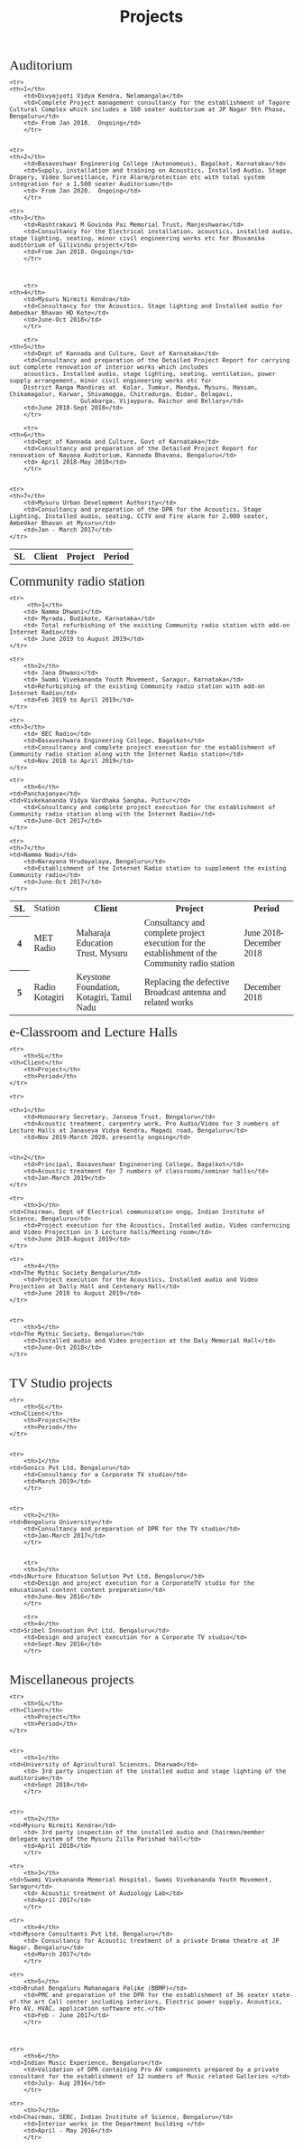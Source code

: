 ﻿---
layout: page
title: Projects
permalink: /Projects/
---
<font size="5" face="georgia">
Auditorium

<font size="2" face="georgia">

<table>
    <tr>
	<th>SL</th>
        <th>Client</th>
        <th>Project</th>
        <th>Period</th>
    </tr>

 	<tr>
	<th>1</th>
        <td>Divyajyoti Vidya Kendra, Nelamangala</td>
        <td>Complete Project management consultancy for the establishment of Tagore Cultural Complex which includes a 160 seater auditorium at JP Nagar 9th Phase, Bengaluru</td>
        <td> From Jan 2018.  Ongoing</td>
    	</tr>


 	<tr>
	<th>2</th>
        <td>Basaveshwar Engineering College (Autonomous), Bagalkot, Karnataka</td>
        <td>Supply, installation and training on Acoustics, Installed Audio, Stage Drapery, Video Surveillance, Fire Alarm/protection etc with total system integration for a 1,500 seater Auditorium</td>
        <td> From Jan 2020.  Ongoing</td>
    	</tr>

 	<tr>
	<th>3</th>
        <td>Rashtrakavi M Govinda Pai Memorial Trust, Manjeshwara</td>
        <td>Consultancy for the Electrical installation, acoustics, installed audio, stage lighting, seating, minor civil engineering works etc for Bhuvanika auditorium of Gilivindu project</td>
        <td>From Jan 2018. Ongoing</td>
    	</tr>



    	<tr>
	<th>4</th>
        <td>Mysuru Nirmiti Kendra</td>
        <td>Consultancy for the Acoustics, Stage lighting and Installed audio for Ambedkar Bhavan HD Kote</td>
        <td>June-Oct 2018</td>
    	</tr>

    	<tr>
	<th>5</th>
        <td>Dept of Kannada and Culture, Govt of Karnataka</td>
        <td>Consultancy and preparation of the Detailed Project Report for carrying out complete renovation of interior works which includes 
		acoustics, Installed audio, stage lighting, seating, ventilation, power supply arrangement, minor civil engineering works etc for 
		District Ranga Mandiras at  Kolar, Tumkur, Mandya, Mysuru, Hassan, Chikamagalur, Karwar, Shivamogga, Chitradurga, Bidar, Belagavi,
					    Gulabarga, Vijaypura, Raichur and Bellary</td>
        <td>June 2018-Sept 2018</td>
    	</tr>

    	<tr>
	<th>6</th>
        <td>Dept of Kannada and Culture, Govt of Karnataka</td>
        <td>Consultancy and preparation of the Detailed Project Report for renovation of Nayana Auditorium, Kannada Bhavana, Bengaluru</td>
        <td> April 2018-May 2018</td>
    	</tr>


    <tr>
	<th>7</th>
        <td>Mysuru Urban Development Authority</td>
        <td>Consultancy and preparation of the DPR for the Acoustics, Stage Lighting, Installed audio, seating, CCTV and Fire alarm for 2,000 seater, Ambedkar Bhavan at Mysuru</td>
        <td>Jan - March 2017</td>
    </tr>
</table>

<font size="5" face="georgia">
Community radio station

<font size="2" face="georgia">
<table>
    <tr>
        <th>SL</th>
	<td>Station </td>
	<th>Client</th>
        <th>Project</th>
        <th>Period</th>
    </tr>

    <tr>
         <th>1</th>
        <td> Namma Dhwani</td>
        <td> Myrada, Budikote, Karnataka</td>
        <td> Total refurbishing of the existing Community radio station with add-on Internet Radio</td>
        <td> June 2019 to August 2019</td>
    </tr>

    <tr>
        <th>2</th>
        <td> Jana Dhwani</td>
        <td> Swami Vivekananda Youth Movement, Saragur, Karnataka</td>
        <td>Refurbishing of the existing Community radio station with add-on Internet Radio</td>
        <td>Feb 2019 to April 2019</td>
    </tr>

    <tr>
	<th>3</th>
        <td> BEC Radio</td>
        <td>Basaveshwara Engineering College, Bagalkot</td>
        <td>Consultancy and complete project execution for the establishment of Community radio station along with the Internet Radio station</td>
        <td>Nov 2018 to April 2019</td>
    </tr>

   <tr>
	<th>4</th>
        <td>MET Radio</td>
        <td>Maharaja Education Trust, Mysuru</td>
        <td>Consultancy and complete project execution for the establishment of the Community radio station</td>
        <td>June 2018-December 2018</td>
    </tr>


   <tr>
	<th>5</th>
	<td>Radio Kotagiri </td>
        <td>Keystone Foundation, Kotagiri, Tamil Nadu</td>
        <td>Replacing the defective Broadcast antenna and related works</td>
        <td>December 2018</td>
    </tr>

    <tr>
        <th>6</th>
	<td>Panchajanya</td>
	<td>Vivkekananda Vidya Vardhaka Sangha, Puttur</td>
        <td>Consultancy and complete project execution for the establishment of Community radio station along with the Internet Radio</td>
        <td>June-Oct 2017</td>
    </tr>

    <tr>
	<th>7</th>
	<td>Namma Nadi</td>
        <td>Narayana Hrudayalaya, Bengaluru</td>
        <td>Establishment of the Internet Radio station to supplement the existing Community radio</td>
        <td>June-Oct 2017</td>
    </tr>

 </table>


<font size="5" face="georgia">
e-Classroom and Lecture Halls
<font size="2" face="georgia">
<table>

    <tr>
        <th>SL</th>
	<th>Client</th>
        <th>Project</th>
        <th>Period</th>
    </tr>

    <tr>

	<th>1</th>
        <td>Honourary Secretary, Janseva Trust, Bengaluru</td>
        <td>Acoustic treatment, carpentry work, Pro Audio/Video for 3 numbers of Lecture Halls at Janaseva Vidya Kendra, Magadi road, Bengaluru</td>
        <td>Nov 2019-March 2020, presently ongoing</td>


	<th>2</th>
        <td>Principal, Basaveshwar Enginenering College, Bagalkot</td>
        <td>Acoustic treatment for 7 numbers of classrooms/seminar halls</td>
        <td>Jan-March 2019</td>
    </tr>

    <tr>
        <th>3</th>
	<td>Chairman, Dept of Electrical communication engg, Indian Institute of Science, Bengaluru</td>
        <td>Project execution for the Acoustics, Installed audio, Video conferncing and Video Projection in 3 Lecture halls/Meeting room</td>
        <td>June 2018-August 2019</td>
    </tr>

    <tr>
        <th>4</th>
	<td>The Mythic Society Bengaluru</td>
        <td>Project execution for the Acoustics, Installed audio and Video Projection at Dally Hall and Centenary Hall</td>
        <td>June 2018 to August 2019</td>
    </tr>


    <tr>
        <th>5</th>
	<td>The Mythic Society, Bengaluru</td>
        <td>Installed audio and Video projection at the Daly Memorial Hall</td>
        <td>June-Oct 2018</td>
    </tr>


</table>

<font size="5" face="georgia">
TV Studio projects
<font size="2" face="georgia">
<table>

    <tr>
        <th>SL</th>
	<th>Client</th>
        <th>Project</th>
        <th>Period</th>
    </tr>


   	<tr>
        <th>1</th>
	<td>Sonics Pvt Ltd, Bengaluru</td>
        <td>Consultancy for a Corporate TV studio</td>
        <td>March 2019</td>
    	</tr> 


   	<tr>
        <th>2</th>
	<td>Bengaluru University</td>
        <td>Consultancy and preparation of DPR for the TV studio</td>
        <td>Jan-March 2017</td>
    	</tr>  


    	<tr>
        <th>3</th>
	<td>iNurture Education Solution Pvt Ltd, Bengaluru</td>
        <td>Design and project execution for a CorporateTV studio for the educational content content preparation</td>
        <td>June-Nov 2016</td>
    	</tr>

    	<tr>
        <th>4</th>
	<td>Sribel Innvoation Pvt Ltd, Bengaluru</td>
        <td>Design and project execution for a Corporate TV studio</td>
        <td>Sept-Nov 2016</td>
    	</tr>


</table>


<font size="5" face="georgia">
Miscellaneous projects
<font size="2" face="georgia">
<table>
    
    <tr>
        <th>SL</th>
	<th>Client</th>
        <th>Project</th>
        <th>Period</th>
    </tr>


	<tr>
        <th>1</th>
	<td>University of Agricultural Sciences, Dharwad</td>
        <td> 3rd party inspection of the installed audio and stage lighting of the auditorium</td>
        <td>Sept 2018</td>
        </tr>


	<tr>
        <th>2</th>
	<td>Mysuru Nirmiti Kendra</td>
        <td> 3rd party inspection of the installed audio and Chairman/member delegate system of the Mysuru Zilla Parishad hall</td>
        <td>April 2018</td>
        </tr>	

	<tr>
        <th>3</th>
	<td>Swami Vivekananda Memorial Hospital, Swami Vivekananda Youth Movement, Saragur</td>
        <td> Acoustic treatment of Audiology Lab</td>
        <td>April 2017</td>
        </tr>	

	<tr>
        <th>4</th>
	<td>Mysore Consultants Pvt Ltd, Bengaluru</td>
        <td> Consultancy for Acoustic treatment of a private Drama theatre at JP Nagar, Bengaluru</td>
        <td>March 2017</td>
        </tr>

	<tr>
        <th>5</th>
	<td>Bruhat Bengaluru Mahanagara Palike (BBMP)</td>
        <td>PMC and preparation of the DPR for the establishment of 36 seater state-of-the art Call center including interiors, Electric power supply, Acoustics, Pro AV, HVAC, application software etc.</td>
        <td>Feb - June 2017</td>
        </tr>



	<tr>
        <th>6</th>
	<td>Indian Music Experience, Bengaluru</td>
        <td>Validation of DPR containing Pro AV components prepared by a private consultant for the establishment of 12 numbers of Music related Galleries </td>
        <td>July- Aug 2016</td>
        </tr>

	<tr>
        <th>7</th>
	<td>Chairman, SERC, Indian Institute of Science, Bengaluru</td>
        <td>Interior works in the Department building </td>
        <td>April - May 2016</td>
        </tr>

</table>
